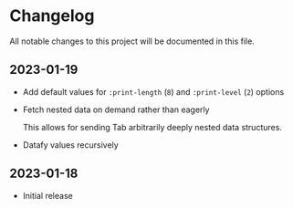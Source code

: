 # Changelog

All notable changes to this project will be documented in this file.

## 2023-01-19

- Add default values for `:print-length` (`8`) and `:print-level` (`2`) options

- Fetch nested data on demand rather than eagerly

  This allows for sending Tab arbitrarily deeply nested data structures.

- Datafy values recursively

## 2023-01-18

- Initial release
